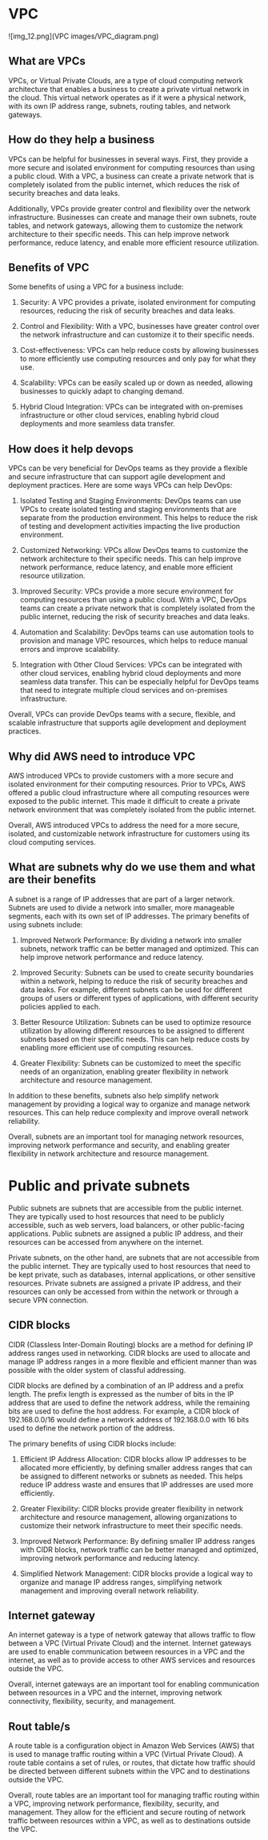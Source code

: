 # VPC

![img_12.png](VPC images/VPC_diagram.png)

## What are VPCs

VPCs, or Virtual Private Clouds, are a type of cloud computing network architecture that enables a business to create a private virtual network in the cloud. This virtual network operates as if it were a physical network, with its own IP address range, subnets, routing tables, and network gateways.

## How do they help a business 

VPCs can be helpful for businesses in several ways. First, they provide a more secure and isolated environment for computing resources than using a public cloud. With a VPC, a business can create a private network that is completely isolated from the public internet, which reduces the risk of security breaches and data leaks.

Additionally, VPCs provide greater control and flexibility over the network infrastructure. Businesses can create and manage their own subnets, route tables, and network gateways, allowing them to customize the network architecture to their specific needs. This can help improve network performance, reduce latency, and enable more efficient resource utilization.

## Benefits of VPC

Some benefits of using a VPC for a business include:

1. Security: A VPC provides a private, isolated environment for computing resources, reducing the risk of security breaches and data leaks.

2. Control and Flexibility: With a VPC, businesses have greater control over the network infrastructure and can customize it to their specific needs.

3. Cost-effectiveness: VPCs can help reduce costs by allowing businesses to more efficiently use computing resources and only pay for what they use.

4. Scalability: VPCs can be easily scaled up or down as needed, allowing businesses to quickly adapt to changing demand.

5. Hybrid Cloud Integration: VPCs can be integrated with on-premises infrastructure or other cloud services, enabling hybrid cloud deployments and more seamless data transfer.

## How does it help devops

VPCs can be very beneficial for DevOps teams as they provide a flexible and secure infrastructure that can support agile development and deployment practices. Here are some ways VPCs can help DevOps:

1. Isolated Testing and Staging Environments: DevOps teams can use VPCs to create isolated testing and staging environments that are separate from the production environment. This helps to reduce the risk of testing and development activities impacting the live production environment.

2. Customized Networking: VPCs allow DevOps teams to customize the network architecture to their specific needs. This can help improve network performance, reduce latency, and enable more efficient resource utilization.

3. Improved Security: VPCs provide a more secure environment for computing resources than using a public cloud. With a VPC, DevOps teams can create a private network that is completely isolated from the public internet, reducing the risk of security breaches and data leaks.

4. Automation and Scalability: DevOps teams can use automation tools to provision and manage VPC resources, which helps to reduce manual errors and improve scalability.

5. Integration with Other Cloud Services: VPCs can be integrated with other cloud services, enabling hybrid cloud deployments and more seamless data transfer. This can be especially helpful for DevOps teams that need to integrate multiple cloud services and on-premises infrastructure.

Overall, VPCs can provide DevOps teams with a secure, flexible, and scalable infrastructure that supports agile development and deployment practices.

## Why did AWS need to introduce VPC

AWS introduced VPCs to provide customers with a more secure and isolated environment for their computing resources. Prior to VPCs, AWS offered a public cloud infrastructure where all computing resources were exposed to the public internet. This made it difficult to create a private network environment that was completely isolated from the public internet.

Overall, AWS introduced VPCs to address the need for a more secure, isolated, and customizable network infrastructure for customers using its cloud computing services.

## What are subnets why do we use them and what are their benefits

A subnet is a range of IP addresses that are part of a larger network. Subnets are used to divide a network into smaller, more manageable segments, each with its own set of IP addresses. The primary benefits of using subnets include:

1. Improved Network Performance: By dividing a network into smaller subnets, network traffic can be better managed and optimized. This can help improve network performance and reduce latency.

2. Improved Security: Subnets can be used to create security boundaries within a network, helping to reduce the risk of security breaches and data leaks. For example, different subnets can be used for different groups of users or different types of applications, with different security policies applied to each.

3. Better Resource Utilization: Subnets can be used to optimize resource utilization by allowing different resources to be assigned to different subnets based on their specific needs. This can help reduce costs by enabling more efficient use of computing resources.

4. Greater Flexibility: Subnets can be customized to meet the specific needs of an organization, enabling greater flexibility in network architecture and resource management.

In addition to these benefits, subnets also help simplify network management by providing a logical way to organize and manage network resources. This can help reduce complexity and improve overall network reliability.

Overall, subnets are an important tool for managing network resources, improving network performance and security, and enabling greater flexibility in network architecture and resource management.

# Public and private subnets

Public subnets are subnets that are accessible from the public internet. They are typically used to host resources that need to be publicly accessible, such as web servers, load balancers, or other public-facing applications. Public subnets are assigned a public IP address, and their resources can be accessed from anywhere on the internet.

Private subnets, on the other hand, are subnets that are not accessible from the public internet. They are typically used to host resources that need to be kept private, such as databases, internal applications, or other sensitive resources. Private subnets are assigned a private IP address, and their resources can only be accessed from within the network or through a secure VPN connection.

## CIDR blocks

CIDR (Classless Inter-Domain Routing) blocks are a method for defining IP address ranges used in networking. CIDR blocks are used to allocate and manage IP address ranges in a more flexible and efficient manner than was possible with the older system of classful addressing.

CIDR blocks are defined by a combination of an IP address and a prefix length. The prefix length is expressed as the number of bits in the IP address that are used to define the network address, while the remaining bits are used to define the host address. For example, a CIDR block of 192.168.0.0/16 would define a network address of 192.168.0.0 with 16 bits used to define the network portion of the address.

The primary benefits of using CIDR blocks include:

1. Efficient IP Address Allocation: CIDR blocks allow IP addresses to be allocated more efficiently, by defining smaller address ranges that can be assigned to different networks or subnets as needed. This helps reduce IP address waste and ensures that IP addresses are used more efficiently.

2. Greater Flexibility: CIDR blocks provide greater flexibility in network architecture and resource management, allowing organizations to customize their network infrastructure to meet their specific needs.

3. Improved Network Performance: By defining smaller IP address ranges with CIDR blocks, network traffic can be better managed and optimized, improving network performance and reducing latency.

4. Simplified Network Management: CIDR blocks provide a logical way to organize and manage IP address ranges, simplifying network management and improving overall network reliability.

## Internet gateway

An internet gateway is a type of network gateway that allows traffic to flow between a VPC (Virtual Private Cloud) and the internet. Internet gateways are used to enable communication between resources in a VPC and the internet, as well as to provide access to other AWS services and resources outside the VPC.

Overall, internet gateways are an important tool for enabling communication between resources in a VPC and the internet, improving network connectivity, flexibility, security, and management.

## Rout table/s

A route table is a configuration object in Amazon Web Services (AWS) that is used to manage traffic routing within a VPC (Virtual Private Cloud). A route table contains a set of rules, or routes, that dictate how traffic should be directed between different subnets within the VPC and to destinations outside the VPC.

Overall, route tables are an important tool for managing traffic routing within a VPC, improving network performance, flexibility, security, and management. They allow for the efficient and secure routing of network traffic between resources within a VPC, as well as to destinations outside the VPC.





